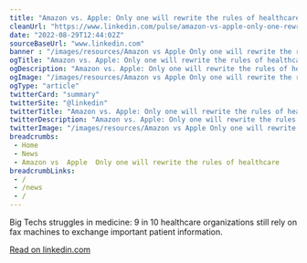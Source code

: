 ```yaml
--- 
title: "Amazon vs. Apple: Only one will rewrite the rules of healthcare"
cleanUrl: "https://www.linkedin.com/pulse/amazon-vs-apple-only-one-rewrite-rules-healthcare-robert-pearl-m-d-?trk=eml-email_series_follow_newsletter_01-hero-2-image_link&midToken=AQHCU-f2sxhBwg&fromEmail=fromEmail&ut=1UZPgYgiiqDao1"
date: "2022-08-29T12:44:02Z"
sourceBaseUrl: "www.linkedin.com"
banner : "/images/resources/Amazon vs Apple Only one will rewrite the rules of healthcare.jpg"
ogTitle: "Amazon vs. Apple: Only one will rewrite the rules of healthcare"
ogDescription: "Amazon vs. Apple: Only one will rewrite the rules of healthcare"
ogImage: "/images/resources/Amazon vs Apple Only one will rewrite the rules of healthcare.jpg"
ogType: "article"
twitterCard: "summary"
twitterSite: "@linkedin"
twitterTitle: "Amazon vs. Apple: Only one will rewrite the rules of healthcare"
twitterDescription: "Amazon vs. Apple: Only one will rewrite the rules of healthcare"
twitterImage: "/images/resources/Amazon vs Apple Only one will rewrite the rules of healthcare.jpg"
breadcrumbs:
 - Home
 - News
 - Amazon vs  Apple  Only one will rewrite the rules of healthcare
breadcrumbLinks:
 - / 
 - /news
 - / 
---
```

Big Techs struggles in medicine: 9 in 10 healthcare organizations still rely on fax machines to exchange important patient information.  
  
[Read on linkedin.com](https://www.linkedin.com/pulse/amazon-vs-apple-only-one-rewrite-rules-healthcare-robert-pearl-m-d-?trk=eml-email_series_follow_newsletter_01-hero-2-image_link&midToken=AQHCU-f2sxhBwg&fromEmail=fromEmail&ut=1UZPgYgiiqDao1)
